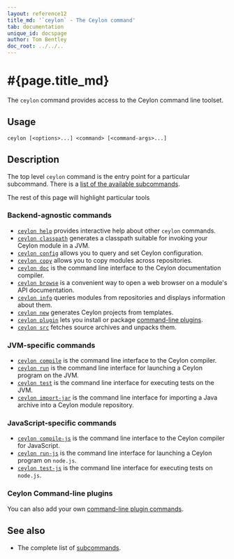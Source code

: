 ```yaml
---
layout: reference12
title_md: '`ceylon` - The Ceylon command'
tab: documentation
unique_id: docspage
author: Tom Bentley
doc_root: ../../..
---
```


# #{page.title_md}

The `ceylon` command provides access to the Ceylon command line toolset.

## Usage 

<!-- lang: none -->
    ceylon [<options>...] <command> [<command-args>...]


## Description
 
The top level `ceylon` command is the entry point for a particular subcommand. 
There is a [list of the available subcommands](#{site.urls.ceylon_tool_current}/index.html).

The rest of this page will highlight particular tools

### Backend-agnostic commands

* [`ceylon help`](#{site.urls.ceylon_tool_current}/ceylon-help.html)
  provides interactive help about other `ceylon` commands.
* [`ceylon classpath`](#{site.urls.ceylon_tool_current}/ceylon-classpath.html)
  generates a classpath suitable for invoking your Ceylon module in a JVM.
* [`ceylon config`](#{site.urls.ceylon_tool_current}/ceylon-config.html)
  allows you to query and set Ceylon configuration.
* [`ceylon copy`](#{site.urls.ceylon_tool_current}/ceylon-copy.html)
  allows you to copy modules across repositories.
* [`ceylon doc`](#{site.urls.ceylon_tool_current}/ceylon-doc.html)
  is the command line interface to the Ceylon documentation compiler.
* [`ceylon browse`](#{site.urls.ceylon_tool_current}/ceylon-browse.html)
  is a convenient way to open a web browser on a module's API documentation.
* [`ceylon info`](#{site.urls.ceylon_tool_current}/ceylon-info.html)
  queries modules from repositories and displays information about them.
* [`ceylon new`](#{site.urls.ceylon_tool_current}/ceylon-new.html)
  generates Ceylon projects from templates.
* [`ceylon plugin`](#{site.urls.ceylon_tool_current}/ceylon-plugin.html)
  lets you install or package [command-line plugins](../plugin).
* [`ceylon src`](#{site.urls.ceylon_tool_current}/ceylon-src.html)
  fetches source archives and unpacks them.

### JVM-specific commands

* [`ceylon compile`](#{site.urls.ceylon_tool_current}/ceylon-compile.html) 
  is the command line interface to the Ceylon compiler.
* [`ceylon run`](#{site.urls.ceylon_tool_current}/ceylon-run.html)
  is the command line interface for launching a Ceylon program on the JVM.
* [`ceylon test`](#{site.urls.ceylon_tool_current}/ceylon-test.html)
  is the command line interface for executing tests on the JVM.
* [`ceylon import-jar`](#{site.urls.ceylon_tool_current}/ceylon-import-jar.html)
  is the command line interface for importing a Java archive into a Ceylon
  module repository.
  
### JavaScript-specific commands

* [`ceylon compile-js`](#{site.urls.ceylon_tool_current}/ceylon-compile-js.html)
  is the command line interface to the Ceylon compiler for JavaScript.
* [`ceylon run-js`](#{site.urls.ceylon_tool_current}/ceylon-run-js.html)
  is the command line interface for launching a Ceylon program on `node.js`.
* [`ceylon test-js`](#{site.urls.ceylon_tool_current}/ceylon-test.html)
  is the command line interface for executing tests on `node.js`.

### Ceylon Command-line plugins

You can also add your own [command-line plugin commands](../plugin). 

## See also

* The complete list of [subcommands](#{site.urls.ceylon_tool_current}/index.html).
